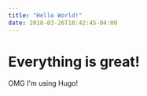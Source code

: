 ```yaml
---
title: "Hello World!"
date: 2018-03-26T18:42:45-04:00
---
```


# Everything is great!

OMG I'm using Hugo!